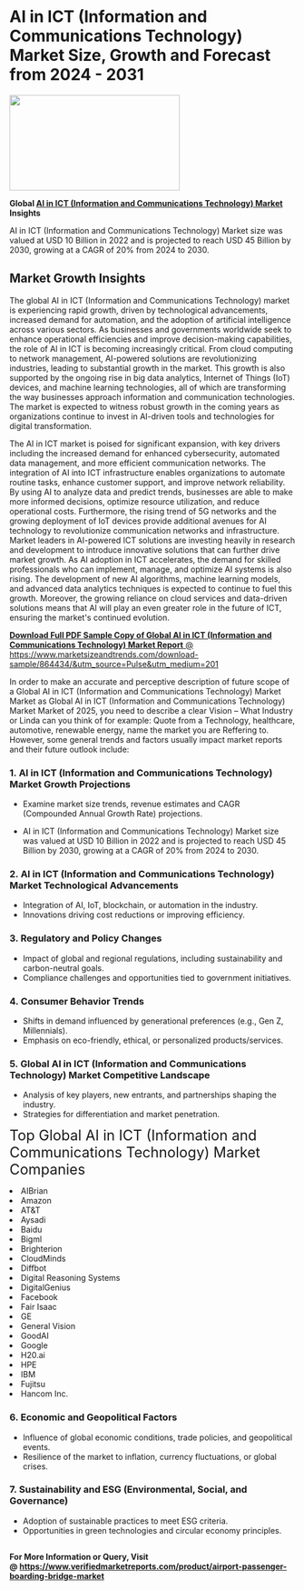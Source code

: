 <H1>AI in ICT (Information and Communications Technology) Market Size, Growth and Forecast from 2024 - 2031</H1><img class="aligncenter size-medium wp-image-584254" src="https://thirdeyenews.in/wp-content/uploads/2024/09/Global-Market-Research-300x168.jpeg" alt="" width="300" height="168" /><p><strong>Global&nbsp;<a href="https://www.marketsizeandtrends.com/download-sample/864434/&amp;utm_source=Pulse&amp;utm_medium=201">AI in ICT (Information and Communications Technology) Market</a> Insights</strong></p><p>AI in ICT (Information and Communications Technology) Market size was valued at USD 10 Billion in 2022 and is projected to reach USD 45 Billion by 2030, growing at a CAGR of 20% from 2024 to 2030.</p><p><h2>Market Growth Insights</h2> <p>The global AI in ICT (Information and Communications Technology) market is experiencing rapid growth, driven by technological advancements, increased demand for automation, and the adoption of artificial intelligence across various sectors. As businesses and governments worldwide seek to enhance operational efficiencies and improve decision-making capabilities, the role of AI in ICT is becoming increasingly critical. From cloud computing to network management, AI-powered solutions are revolutionizing industries, leading to substantial growth in the market. This growth is also supported by the ongoing rise in big data analytics, Internet of Things (IoT) devices, and machine learning technologies, all of which are transforming the way businesses approach information and communication technologies. The market is expected to witness robust growth in the coming years as organizations continue to invest in AI-driven tools and technologies for digital transformation.</p> <p><a href="#"></a></p> <p>The AI in ICT market is poised for significant expansion, with key drivers including the increased demand for enhanced cybersecurity, automated data management, and more efficient communication networks. The integration of AI into ICT infrastructure enables organizations to automate routine tasks, enhance customer support, and improve network reliability. By using AI to analyze data and predict trends, businesses are able to make more informed decisions, optimize resource utilization, and reduce operational costs. Furthermore, the rising trend of 5G networks and the growing deployment of IoT devices provide additional avenues for AI technology to revolutionize communication networks and infrastructure. Market leaders in AI-powered ICT solutions are investing heavily in research and development to introduce innovative solutions that can further drive market growth. As AI adoption in ICT accelerates, the demand for skilled professionals who can implement, manage, and optimize AI systems is also rising. The development of new AI algorithms, machine learning models, and advanced data analytics techniques is expected to continue to fuel this growth. Moreover, the growing reliance on cloud services and data-driven solutions means that AI will play an even greater role in the future of ICT, ensuring the market's continued evolution. <p><a href="#"></p><p><span class=""><strong>Download Full PDF Sample Copy of Global AI in ICT (Information and Communications Technology) Market Report</strong> @ <a href="https://www.marketsizeandtrends.com/download-sample/864434/&amp;utm_source=Pulse&amp;utm_medium=201" target="_blank">https://www.marketsizeandtrends.com/download-sample/864434/&amp;utm_source=Pulse&amp;utm_medium=201</a></span></p><p>In order to make an accurate and perceptive description of future scope of a Global&nbsp;AI in ICT (Information and Communications Technology) Market Market as Global&nbsp;AI in ICT (Information and Communications Technology) Market Market of 2025, you need to describe a clear Vision &ndash; What Industry or Linda can you think of for example: Quote from a Technology, healthcare, automotive, renewable energy, name the market you are Reffering to. However, some general trends and factors usually impact market reports and their future outlook include:</p><h3>1.&nbsp;<strong>AI in ICT (Information and Communications Technology) Market Growth Projections</strong></h3><ul><li>Examine market size trends, revenue estimates and CAGR (Compounded Annual Growth Rate) projections.</li><li><p>AI in ICT (Information and Communications Technology) Market size was valued at USD 10 Billion in 2022 and is projected to reach USD 45 Billion by 2030, growing at a CAGR of 20% from 2024 to 2030.</p></li></ul><h3>2.&nbsp;<strong>AI in ICT (Information and Communications Technology) Market Technological Advancements</strong></h3><ul><li>Integration of AI, IoT, blockchain, or automation in the industry.</li><li>Innovations driving cost reductions or improving efficiency.</li></ul><h3>3.&nbsp;<strong>Regulatory and Policy Changes</strong></h3><ul><li>Impact of global and regional regulations, including sustainability and carbon-neutral goals.</li><li>Compliance challenges and opportunities tied to government initiatives.</li></ul><h3>4.&nbsp;<strong>Consumer Behavior Trends</strong></h3><ul><li>Shifts in demand influenced by generational preferences (e.g., Gen Z, Millennials).</li><li>Emphasis on eco-friendly, ethical, or personalized products/services.</li></ul><h3>5.&nbsp;<strong>Global AI in ICT (Information and Communications Technology) Market Competitive Landscape</strong></h3><ul><li>Analysis of key players, new entrants, and partnerships shaping the industry.</li><li>Strategies for differentiation and market penetration.</li></ul><p data-pm-slice="1 1 []"><span style="color: inherit; font-family: inherit; font-size: 25px;">Top Global AI in ICT (Information and Communications Technology) Market Companies</span></p><div class="" data-test-id=""><p><li>AIBrian</li><li> Amazon</li><li> AT&T</li><li> Aysadi</li><li> Baidu</li><li> Bigml</li><li> Brighterion</li><li> CloudMinds</li><li> Diffbot</li><li> Digital Reasoning Systems</li><li> DigitalGenius</li><li> Facebook</li><li> Fair Isaac</li><li> GE</li><li> General Vision</li><li> GoodAI</li><li> Google</li><li> H20.ai</li><li> HPE</li><li> IBM</li><li> Fujitsu</li><li> Hancom Inc.</li></p></div><h3>6.&nbsp;<strong>Economic and Geopolitical Factors</strong></h3><ul><li>Influence of global economic conditions, trade policies, and geopolitical events.</li><li>Resilience of the market to inflation, currency fluctuations, or global crises.</li></ul><h3>7.&nbsp;<strong>Sustainability and ESG (Environmental, Social, and Governance)</strong></h3><ul><li>Adoption of sustainable practices to meet ESG criteria.</li><li>Opportunities in green technologies and circular economy principles.</li></ul><h2><strong style="font-size: 14px;">For More Information or Query, Visit @&nbsp;</strong><a style="background-color: #ffffff; font-size: 14px;" href="https://www.marketsizeandtrends.com/report/ai-in-ict-information-and-communications-technology-market/" target="_blank">https://www.verifiedmarketreports.com/product/airport-passenger-boarding-bridge-market</a></h2>